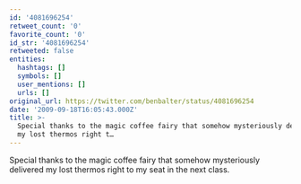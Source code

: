 ```yaml
---
id: '4081696254'
retweet_count: '0'
favorite_count: '0'
id_str: '4081696254'
retweeted: false
entities:
  hashtags: []
  symbols: []
  user_mentions: []
  urls: []
original_url: https://twitter.com/benbalter/status/4081696254
date: '2009-09-18T16:05:43.000Z'
title: >-
  Special thanks to the magic coffee fairy that somehow mysteriously delivered
  my lost thermos right t…
---
```


Special thanks to the magic coffee fairy that somehow mysteriously delivered my lost thermos right to my seat in the next class.